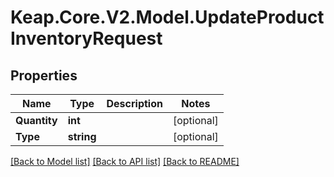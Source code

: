 # Keap.Core.V2.Model.UpdateProductInventoryRequest

## Properties

Name | Type | Description | Notes
------------ | ------------- | ------------- | -------------
**Quantity** | **int** |  | [optional] 
**Type** | **string** |  | [optional] 

[[Back to Model list]](../README.md#documentation-for-models) [[Back to API list]](../README.md#documentation-for-api-endpoints) [[Back to README]](../README.md)

